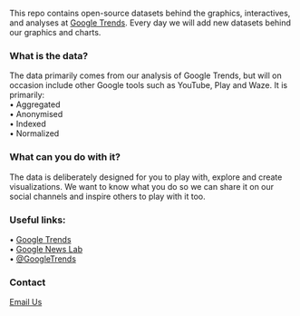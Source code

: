 This repo contains open-source datasets behind the graphics, interactives, and analyses at [Google Trends](https://www.google.com/trends). Every day we will add new datasets behind our graphics and charts. 

<h3>What is the data?</h3>
The data primarily comes from our analysis of Google Trends, but will on occasion include other Google tools such as YouTube, Play and Waze. It is primarily:<br>
• Aggregated<br>
• Anonymised<br>
• Indexed<br>
• Normalized

<h3>What can you do with it?</h3>
The data is deliberately designed for you to play with, explore and create visualizations. We want to know what you do so we can share it on our social channels and inspire others to play with it too.

<h3>Useful links:</h3>

• [Google Trends](https://www.google.com/trends)<br>
• [Google News Lab](https://www.google.com/newslab)<br>
• [@GoogleTrends](https://www.twitter.com/googletrends)<br>

<h3>Contact</h3>

[Email Us](newslabtrends@google.com)

